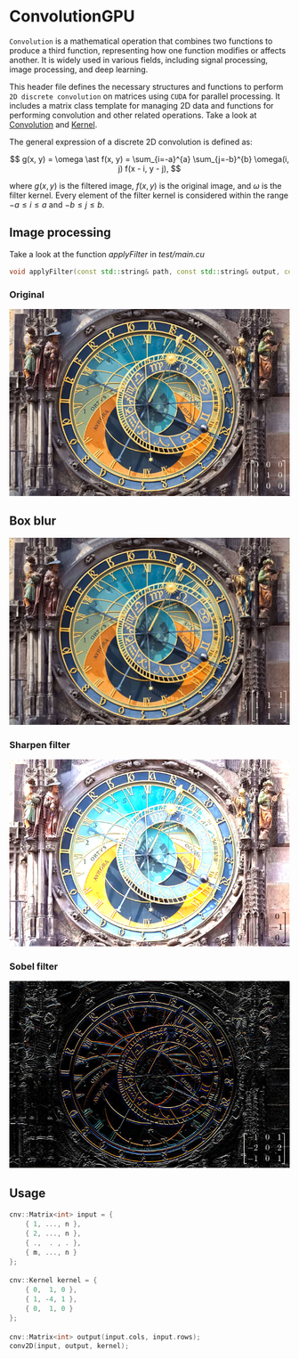 # ConvolutionGPU
`Convolution` is a mathematical operation that combines two functions to produce a third function, representing how one function modifies or affects another. It is widely used in various fields, including signal processing, image processing, and deep learning.

This header file defines the necessary structures and functions to perform `2D discrete convolution` on matrices using `CUDA` for parallel processing. It includes a matrix class template for managing 2D data and functions for performing convolution and other related operations.
Take a look at [Convolution](https://en.wikipedia.org/wiki/Convolution) and [Kernel](https://en.wikipedia.org/wiki/Kernel_(image_processing)).

The general expression of a discrete 2D convolution is defined as:

$$
g(x, y) = \omega \ast f(x, y) = \sum_{i=-a}^{a} \sum_{j=-b}^{b} \omega(i, j) f(x - i, y - j),
$$

where $g(x, y)$ is the filtered image, $f(x, y)$ is the original image, and $\omega$ is the filter kernel. Every element of the filter kernel is considered within the range $-a \leq i \leq a$ and $-b \leq j \leq b$.

## Image processing
Take a look at the function *applyFilter* in *test/main.cu*
```c++
void applyFilter(const std::string& path, const std::string& output, const cnv::Kernel& kernel);
```

### Original
![](img/original.png)

## Box blur
![](img/boxblur.png)

### Sharpen filter
![](img/sharpen.png)

### Sobel filter
![](img/sobel.png)

## Usage
```c++
cnv::Matrix<int> input = {
    { 1, ..., n },
    { 2, ..., n },
    { .,  . , . },
    { m, ..., n }
};

cnv::Kernel kernel = {
    { 0,  1, 0 },
    { 1, -4, 1 },
    { 0,  1, 0 }
};

cnv::Matrix<int> output(input.cols, input.rows);
conv2D(input, output, kernel);
```